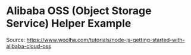 # Alibaba OSS (Object Storage Service) Helper Example

Source: https://www.woolha.com/tutorials/node-js-getting-started-with-alibaba-cloud-oss